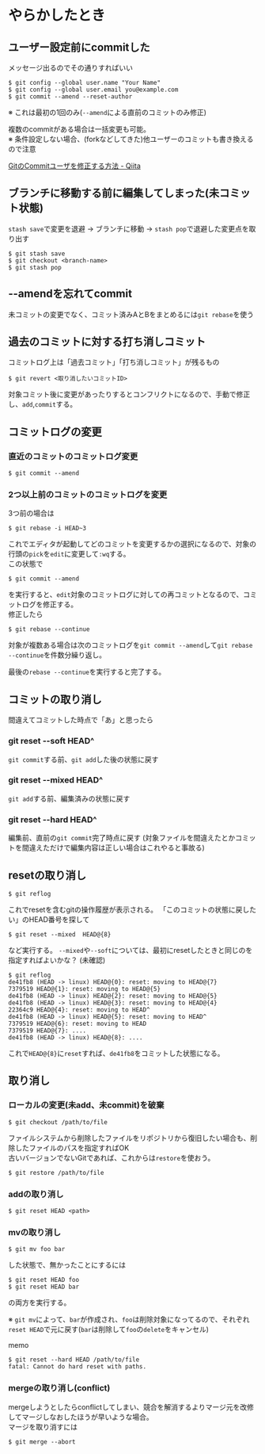 # やらかしたとき

## ユーザー設定前にcommitした

メッセージ出るのでその通りすればいい

```
$ git config --global user.name "Your Name"
$ git config --global user.email you@example.com
$ git commit --amend --reset-author
```

※ これは最初の1回のみ(`--amend`による直前のコミットのみ修正)

複数のcommitがある場合は一括変更も可能。  
※ 条件設定しない場合、(forkなどしてきた)他ユーザーのコミットも書き換えるので注意

[GitのCommitユーザを修正する方法 - Qiita](https://qiita.com/y10exxx/items/dcea0e39788d649ca8ba)

## ブランチに移動する前に編集してしまった(未コミット状態)

`stash save`で変更を退避 -> ブランチに移動 -> `stash pop`で退避した変更点を取り出す

```
$ git stash save
$ git checkout <branch-name>
$ git stash pop
```

## --amendを忘れてcommit

未コミットの変更でなく、コミット済みAとBをまとめるには`git rebase`を使う

## 過去のコミットに対する打ち消しコミット

コミットログ上は「過去コミット」「打ち消しコミット」が残るもの

```
$ git revert <取り消したいコミットID>
```

対象コミット後に変更があったりするとコンフリクトになるので、手動で修正し、`add`,`commit`する。

## コミットログの変更

### 直近のコミットのコミットログ変更

```
$ git commit --amend
```

### 2つ以上前のコミットのコミットログを変更

3つ前の場合は

```
$ git rebase -i HEAD~3
```

これでエディタが起動してどのコミットを変更するかの選択になるので、対象の行頭の`pick`を`edit`に変更して`:wq`する。  
この状態で

```
$ git commit --amend
```

を実行すると、`edit`対象のコミットログに対しての再コミットとなるので、コミットログを修正する。  
修正したら

```
$ git rebase --continue
```

対象が複数ある場合は次のコミットログを`git commit --amend`して`git rebase --continue`を件数分繰り返し。

最後の`rebase --continue`を実行すると完了する。  

## コミットの取り消し

間違えてコミットした時点で「あ」と思ったら

### git reset --soft HEAD^

`git commit`する前、`git add`した後の状態に戻す

### git reset --mixed HEAD^

`git add`する前、編集済みの状態に戻す

### git reset --hard HEAD^

編集前、直前の`git commit`完了時点に戻す (対象ファイルを間違えたとかコミットを間違えただけで編集内容は正しい場合はこれやると事故る)

## resetの取り消し

```
$ git reflog
```

これでresetを含むgitの操作履歴が表示される。
「このコミットの状態に戻したい」のHEAD番号を探して

```
$ git reset --mixed  HEAD@{8}
```

など実行する。
`--mixed`や`--soft`については、最初にresetしたときと同じのを指定すればよいかな？ (未確認)

```
$ git reflog 
de41fb8 (HEAD -> linux) HEAD@{0}: reset: moving to HEAD@{7}
7379519 HEAD@{1}: reset: moving to HEAD@{5}
de41fb8 (HEAD -> linux) HEAD@{2}: reset: moving to HEAD@{5}
de41fb8 (HEAD -> linux) HEAD@{3}: reset: moving to HEAD@{4}
22364c9 HEAD@{4}: reset: moving to HEAD^
de41fb8 (HEAD -> linux) HEAD@{5}: reset: moving to HEAD^
7379519 HEAD@{6}: reset: moving to HEAD
7379519 HEAD@{7}: ....
de41fb8 (HEAD -> linux) HEAD@{8}: ....
```

これで`HEAD@{8}`に`reset`すれば、`de41fb8`をコミットした状態になる。

## 取り消し

### ローカルの変更(未add、未commit)を破棄

```
$ git checkout /path/to/file
```

ファイルシステムから削除したファイルをリポジトリから復旧したい場合も、削除したファイルのパスを指定すればOK  
古いバージョンでないGitであれば、これからは`restore`を使おう。

```console
$ git restore /path/to/file
```

### addの取り消し

```
$ git reset HEAD <path>
```

### mvの取り消し

```
$ git mv foo bar
```

した状態で、無かったことにするには

```
$ git reset HEAD foo
$ git reset HEAD bar
```

の両方を実行する。

※ `git mv`によって、`bar`が作成され、`foo`は削除対象になってるので、それぞれ`reset HEAD`で元に戻す(`bar`は削除して`foo`の`delete`をキャンセル)

memo

```
$ git reset --hard HEAD /path/to/file
fatal: Cannot do hard reset with paths.
```

### mergeの取り消し(conflict)

mergeしようとしたらconflictしてしまい、競合を解消するよりマージ元を改修してマージしなおしたほうが早いような場合。  
マージを取り消すには

```console
$ git merge --abort
```
